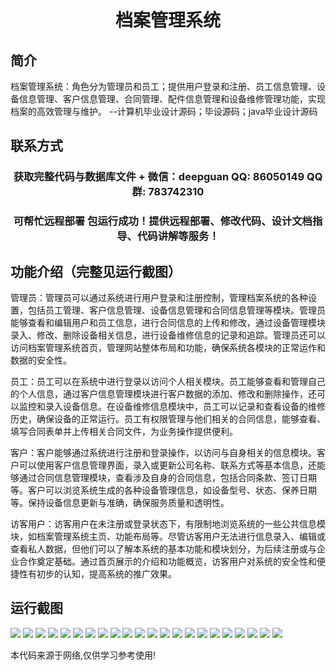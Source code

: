 <p><h1 align="center">档案管理系统</h1></p>

## 简介
档案管理系统：角色分为管理员和员工；提供用户登录和注册、员工信息管理、设备信息管理、客户信息管理、合同管理、配件信息管理和设备维修管理功能，实现档案的高效管理与维护。    --计算机毕业设计源码；毕设源码；java毕业设计源码


## 联系方式
<p><h3 align="center">获取完整代码与数据库文件 + 微信：deepguan QQ: 86050149 QQ群: 783742310</h3></p>
<p><h3 align="center">可帮忙远程部署 包运行成功！提供远程部署、修改代码、设计文档指导、代码讲解等服务！</h3></p>

## 功能介绍（完整见运行截图）
管理员：管理员可以通过系统进行用户登录和注册控制，管理档案系统的各种设置，包括员工管理、客户信息管理、设备信息管理和合同信息管理等模块。管理员能够查看和编辑用户和员工信息，进行合同信息的上传和修改，通过设备管理模块录入、修改、删除设备相关信息，进行设备维修信息的记录和追踪。管理员还可以访问档案管理系统首页，管理网站整体布局和功能，确保系统各模块的正常运作和数据的安全性。

员工：员工可以在系统中进行登录以访问个人相关模块。员工能够查看和管理自己的个人信息，通过客户信息管理模块进行客户数据的添加、修改和删除操作，还可以监控和录入设备信息。在设备维修信息模块中，员工可以记录和查看设备的维修历史，确保设备的正常运行。员工有权限管理与他们相关的合同信息，能够查看、填写合同表单并上传相关合同文件，为业务操作提供便利。

客户：客户能够通过系统进行注册和登录操作，以访问与自身相关的信息模块。客户可以使用客户信息管理界面，录入或更新公司名称、联系方式等基本信息，还能够通过合同信息管理模块，查看涉及自身的合同信息，包括合同条款、签订日期等。客户可以浏览系统生成的各种设备管理信息，如设备型号、状态、保养日期等。保持设备信息更新与准确，确保服务质量和透明性。

访客用户：访客用户在未注册或登录状态下，有限制地浏览系统的一些公共信息模块，如档案管理系统主页、功能布局等。尽管访客用户无法进行信息录入、编辑或查看私人数据，但他们可以了解本系统的基本功能和模块划分，为后续注册或与企业合作奠定基础。通过首页展示的介绍和功能概览，访客用户对系统的安全性和便捷性有初步的认知，提高系统的推广效果。


## 运行截图
![](img/001.jpg)
![](img/002.jpg)
![](img/003.jpg)
![](img/004.jpg)
![](img/005.jpg)
![](img/006.jpg)
![](img/007.jpg)
![](img/008.jpg)
![](img/009.jpg)
![](img/010.jpg)
![](img/011.jpg)
![](img/012.jpg)
![](img/013.jpg)
![](img/014.jpg)
![](img/015.jpg)
![](img/016.jpg)
![](img/017.jpg)
![](img/018.jpg)
![](img/019.jpg)
![](img/020.jpg)
![](img/021.jpg)
![](img/022.jpg)

<p>本代码来源于网络,仅供学习参考使用!</p>
